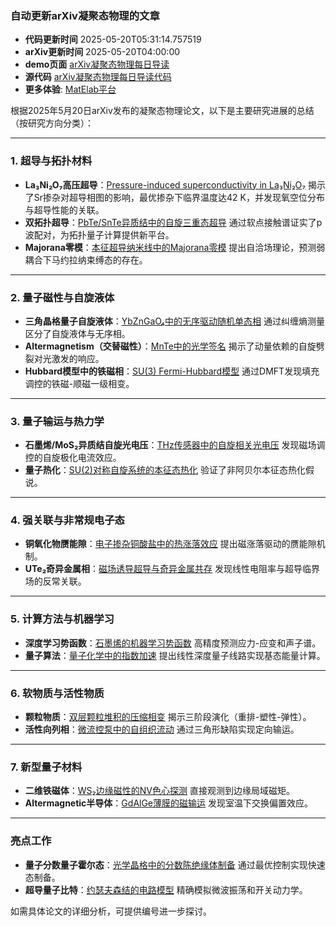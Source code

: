 ### 自动更新arXiv凝聚态物理的文章
  - **代码更新时间** 2025-05-20T05:31:14.757519
  - **arXiv更新时间** 2025-05-20T04:00:00
  - **demo页面** [arXiv凝聚态物理每日导读](https://iopwsy.github.io/arXiv_cond-mat/)
  - **源代码** [arXiv凝聚态物理每日导读代码](https://github.com/iopwsy/arXiv_cond-mat/)
  - **更多体验**: [MatElab平台](https://in.iphy.ac.cn/eln/#/recday)

根据2025年5月20日arXiv发布的凝聚态物理论文，以下是主要研究进展的总结（按研究方向分类）：

---

### **1. 超导与拓扑材料**
- **La₃Ni₂O₇高压超导**：[Pressure-induced superconductivity in La₃Ni₂O₇](https://arxiv.org/abs/2505.12603) 揭示了Sr掺杂对超导相图的影响，最优掺杂下临界温度达42 K，并发现氧空位分布与超导性能的关联。
- **双拓扑超导**：[PbTe/SnTe异质结中的自旋三重态超导](https://arxiv.org/abs/2406.04447) 通过软点接触谱证实了p波配对，为拓扑量子计算提供新平台。
- **Majorana零模**：[本征超导纳米线中的Majorana零模](https://arxiv.org/abs/2412.15174) 提出自洽场理论，预测弱耦合下马约拉纳束缚态的存在。

---

### **2. 量子磁性与自旋液体**
- **三角晶格量子自旋液体**：[YbZnGaO₄中的无序驱动随机单态相](https://arxiv.org/abs/2505.11874) 通过纠缠熵测量区分了自旋液体与无序相。
- **Altermagnetism（交替磁性）**：[MnTe中的光学签名](https://arxiv.org/abs/2505.13415) 揭示了动量依赖的自旋劈裂对光激发的响应。
- **Hubbard模型中的铁磁相**：[SU(3) Fermi-Hubbard模型](https://arxiv.org/abs/2505.12704) 通过DMFT发现填充调控的铁磁-顺磁一级相变。

---

### **3. 量子输运与热力学**
- **石墨烯/MoS₂异质结自旋光电压**：[THz传感器中的自旋相关光电压](https://arxiv.org/abs/2411.16328) 发现磁场调控的自旋极化电流效应。
- **量子热化**：[SU(2)对称自旋系统的本征态热化](https://arxiv.org/abs/2503.01846) 验证了非阿贝尔本征态热化假说。

---

### **4. 强关联与非常规电子态**
- **铜氧化物赝能隙**：[电子掺杂铜酸盐中的热涨落效应](https://arxiv.org/abs/2505.11727) 提出磁涨落驱动的赝能隙机制。
- **UTe₂奇异金属相**：[磁场诱导超导与奇异金属共存](https://arxiv.org/abs/2505.12131) 发现线性电阻率与超导临界场的反常关联。

---

### **5. 计算方法与机器学习**
- **深度学习势函数**：[石墨烯的机器学习势函数](https://arxiv.org/abs/2505.12140) 高精度预测应力-应变和声子谱。
- **量子算法**：[量子化学中的指数加速](https://arxiv.org/abs/2503.21041) 提出线性深度量子线路实现基态能量计算。

---

### **6. 软物质与活性物质**
- **颗粒物质**：[双层颗粒堆积的压缩相变](https://arxiv.org/abs/2505.12850) 揭示三阶段演化（重排-塑性-弹性）。
- **活性向列相**：[微流控泵中的自组织流动](https://arxiv.org/abs/2407.09960) 通过三角形缺陷实现定向输运。

---

### **7. 新型量子材料**
- **二维铁磁体**：[WS₂边缘磁性的NV色心探测](https://arxiv.org/abs/2505.11728) 直接观测到边缘局域磁矩。
- **Altermagnetic半导体**：[GdAlGe薄膜的磁输运](https://arxiv.org/abs/2505.13001) 发现室温下交换偏置效应。

---

### **亮点工作**
- **量子分数量子霍尔态**：[光学晶格中的分数陈绝缘体制备](https://arxiv.org/abs/2501.10720) 通过最优控制实现快速态制备。
- **超导量子比特**：[约瑟夫森结的电路模型](https://arxiv.org/abs/2503.20813) 精确模拟微波振荡和开关动力学。

如需具体论文的详细分析，可提供编号进一步探讨。